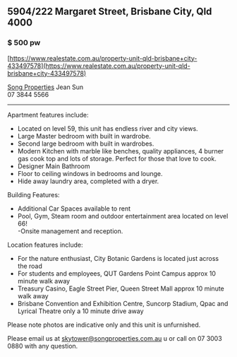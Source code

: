 ## 5904/222 Margaret Street, Brisbane City, Qld 4000

### $ 500 pw

[https://www.realestate.com.au/property-unit-qld-brisbane+city-433497578](https://www.realestate.com.au/property-unit-qld-brisbane+city-433497578)

[Song Properties](https://www.songproperties.com.au/)
Jean Sun  
07 3844 5566  

***

Apartment features include:  
- Located on level 59, this unit has endless river and city views.  
- Large Master bedroom with built in wardrobe.  
- Second large bedroom with built in wardrobes.  
- Modern Kitchen with marble like benches, quality appliances, 4 burner gas cook top and lots of storage. Perfect for those that love to cook.  
- Designer Main Bathroom  
- Floor to ceiling windows in bedrooms and lounge.  
- Hide away laundry area, completed with a dryer.  
  
Building Features:  
- Additional Car Spaces available to rent  
- Pool, Gym, Steam room and outdoor entertainment area located on level 66!  
-Onsite management and reception.  
  
Location features include:  
- For the nature enthusiast, City Botanic Gardens is located just across the road  
- For students and employees, QUT Gardens Point Campus approx 10 minute walk away  
- Treasury Casino, Eagle Street Pier, Queen Street Mall approx 10 minute walk away  
- Brisbane Convention and Exhibition Centre, Suncorp Stadium, Qpac and Lyrical Theatre only a 10 minute drive away  
  
Please note photos are indicative only and this unit is unfurnished.  
  
Please email us at skytower@songproperties.com.au u or call on 07 3003 0880 with any question.